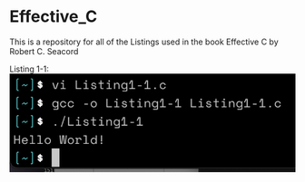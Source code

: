 # Effective_C
This is a repository for all of the Listings used in the book Effective C by Robert C. Seacord

Listing 1-1:
![ScreenShot](https://github.com/zmiddle/Effective_C/blob/main/Listing1-1%20Screenshot.png)
